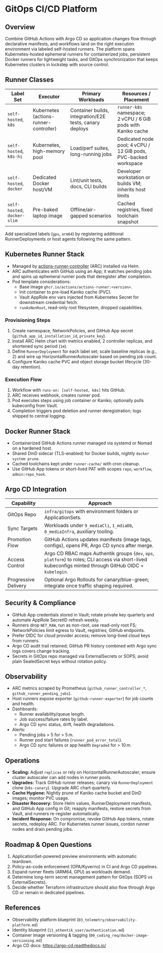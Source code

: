 # GitOps CI/CD Platform

## Overview

Combine GitHub Actions with Argo CD so application changes flow through declarative manifests, and workflows land on the right execution environment via labeled self-hosted runners. The platform spans Kubernetes-hosted ephemeral runners for containerized jobs, persistent Docker runners for lightweight tasks, and GitOps synchronization that keeps Kubernetes clusters in lockstep with source control.

## Runner Classes

| Label Set                    | Executor                               | Primary Workloads                                       | Resources / Placement                                           |
| ---------------------------- | -------------------------------------- | ------------------------------------------------------- | --------------------------------------------------------------- |
| `self-hosted`, `k8s`         | Kubernetes (actions-runner-controller) | Container builds, integration/E2E tests, canary deploys | `runner-k8s` namespace; 2 vCPU / 6 GiB pods with Kaniko cache   |
| `self-hosted`, `k8s-hi`      | Kubernetes, high-memory pool           | Load/perf suites, long-running jobs                     | Dedicated node pool; 4 vCPU / 12 GiB pods, PVC-backed workspace |
| `self-hosted`, `docker`      | Dedicated Docker host/VM               | Lint/unit tests, docs, CLI builds                       | Developer workstation or builds VM; inherits host limits        |
| `self-hosted`, `docker-slim` | Pre-baked laptop image                 | Offline/air-gapped scenarios                            | Cached registries, fixed toolchain snapshot                     |

Add specialized labels (`gpu`, `arm64`) by registering additional RunnerDeployments or host agents following the same pattern.

## Kubernetes Runner Stack

- Managed by [actions-runner-controller](https://github.com/actions-runner-controller/actions-runner-controller) (ARC) installed via Helm.
- ARC authenticates with GitHub using an App; it watches pending jobs and spins up ephemeral runner pods that deregister after completion.
- Pod template considerations:
  - Base image `ghcr.io/actions/actions-runner:<version>`.
  - Init container to pre-load Kaniko cache (PVC).
  - Vault AppRole env vars injected from Kubernetes Secret for downstream credential fetch.
  - `runAsNonRoot`, read-only root filesystem, dropped capabilities.

### Provisioning Steps

1. Create namespace, NetworkPolicies, and GitHub App secret (`github_app_id`, `installation_id`, `private_key`).
2. Install ARC Helm chart with metrics enabled, 2 controller replicas, and shortened sync period (`1m`).
3. Define `RunnerDeployment` for each label set; scale baseline replicas (e.g., 2) and wire up HorizontalRunnerAutoscaler based on pending job count.
4. Configure Kaniko cache PVC and object storage bucket lifecycle (30-day retention).

### Execution Flow

1. Workflow with `runs-on: [self-hosted, k8s]` hits GitHub.
2. ARC receives webhook, creates runner pod.
3. Pod executes steps using job container or Kaniko; optionally pulls kubeconfig from Vault.
4. Completion triggers pod deletion and runner deregistration; logs shipped to central logging.

## Docker Runner Stack

- Containerized GitHub Actions runner managed via systemd or Nomad on a hardened host.
- Shared DinD sidecar (TLS-enabled) for Docker builds, nightly `docker system prune`.
- Cached toolchains kept under `runner-cache/` with cron cleanup.
- Use GitHub App tokens or short-lived PAT with scopes `repo`, `workflow`, `admin:repo_hook`.

## Argo CD Integration

| Capability           | Approach                                                                                                                                                 |
| -------------------- | -------------------------------------------------------------------------------------------------------------------------------------------------------- |
| GitOps Repo          | `infra/gitops` with environment folders or ApplicationSets.                                                                                              |
| Sync Targets         | Workloads under `9_mediaCli`, `1_mdiaDb`, `0_mediaInfra`, auxiliary tooling.                                                                             |
| Promotion Flow       | GitHub Actions updates manifests (image tags, configs), opens PR, Argo CD syncs after merge.                                                             |
| Access Control       | Argo CD RBAC maps Authentik groups (`dev`, `ops`, `platform`) to roles; CLI access via short-lived kubeconfigs minted through GitHub OIDC + `kubelogin`. |
| Progressive Delivery | Optional Argo Rollouts for canary/blue-green; integrate once traffic shaping required.                                                                   |

## Security & Compliance

- GitHub App credentials stored in Vault; rotate private key quarterly and automate AppRole SecretID refresh weekly.
- Runners drop `NET_RAW`, run as non-root, use read-only root FS; NetworkPolicies limit egress to Vault, registries, GitHub endpoints.
- Prefer OIDC for cloud provider access; remove long-lived cloud keys from runners.
- Argo CD audit trail retained; GitHub PR history combined with Argo sync logs covers change tracking.
- Secrets in GitOps repo managed via ExternalSecrets or SOPS; avoid plain SealedSecret keys without rotation policy.

## Observability

- ARC metrics scraped by Prometheus (`github_runner_controller_*`, `github_runner_pending_jobs`).
- Host runners expose exporter (`github-runner-exporter`) for job counts and health.
- Dashboards:
  - Runner availability/queue length.
  - Job success/failure rates by label.
  - Argo CD sync status, drift, health degradations.
- Alerts:
  - Pending jobs > 5 for > 5 m.
  - Runner pod start failures (`runner_pod_error_total`).
  - Argo CD sync failures or app health `Degraded` for > 10 m.

## Operations

- **Scaling:** Adjust `replicas` or rely on HorizontalRunnerAutoscaler; ensure cluster autoscaler can add nodes in runner pools.
- **Upgrades:** Track GitHub runner releases; canary via `RunnerDeployment` clone (`k8s-canary`). Upgrade ARC chart quarterly.
- **Cache Hygiene:** Nightly prune of Kaniko cache bucket and DinD images; monitor PVC usage.
- **Disaster Recovery:** Store Helm values, RunnerDeployment manifests, and GitHub App config in Git; reapply manifests, restore secrets from Vault, and runners re-register automatically.
- **Incident Response:** On compromise, revoke GitHub App tokens, rotate secrets, redeploy ARC. For Kubernetes runner issues, cordon runner nodes and drain pending jobs.

## Roadmap & Open Questions

1. ApplicationSet-powered preview environments with automatic teardown.
2. Policy-as-code enforcement (OPA/Kyverno) in CI and Argo CD pipelines.
3. Expand runner fleets (ARM64, GPU) as workloads demand.
4. Determine long-term secret management pattern for GitOps (SOPS vs ExternalSecrets).
5. Decide whether Terraform infrastructure should also flow through Argo CD or remain in dedicated pipelines.

## References

- Observability platform blueprint (`03_telemetry/observability-platform.md`)
- Identity blueprint (`11_athentik_user/authentication.md`)
- Container image versioning & tagging (`00_coding_req/docker-image-versioning.md`)
- Argo CD docs: <https://argo-cd.readthedocs.io/>
